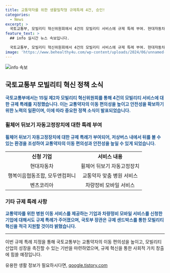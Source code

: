 ```yaml
---
title: 교통약자를 위한 생활밀착형 규제특례 4건, 승인!
categories:
  - News
excerpt: >
  국토교통부, 모빌리티 혁신위원회에서 4건의 모빌리티 서비스에 규제 특례 부여. 현대자동차의 휠체어 뒤보기 자동고정장치, 행복이음협동조합과 모두앤컴퍼니의 교통약자 맞춤 병원 서비스 등 규제 완화. 차량 정비 모바일 서비스 또한 규제 없음. 국토부 장관은 모빌리티 혁신을 통한 규제 개선과 모빌리티 산업 성장 지원을 약속. (자료출처=정책브리핑 www.korea.kr)
feature_text: >
  ## info 실시간 뉴스 속보입니다.

  국토교통부, 모빌리티 혁신위원회에서 4건의 모빌리티 서비스에 규제 특례 부여. 현대자동차의 휠체어 뒤보기 자동고정장치, 행복이음협동조합과 모두앤컴퍼니의 교통약자 맞춤 병원 서비스 등 규제 완화. 차량 정비 모바일 서비스 또한 규제 없음. 국토부 장관은 모빌리티 혁신을 통한 규제 개선과 모빌리티 산업 성장 지원을 약속. (자료출처=정책브리핑 www.korea.kr)
image: 'https://www.behealthy4u.com/wp-content/uploads/2024/06/unnamed-file.png'
---
```


<p><img src="https://www.behealthy4u.com/wp-content/uploads/2024/06/unnamed-file.png" alt="info 속보" /></p>

<h2 data-ke-size="size26">국토교통부 모빌리티 혁신 정책 소식</h2>

<p data-ke-size="size16"><b><span style="color: #1a5490;">국토교통부에서는 15일 제2차 모빌리티 혁신위원회를 통해 4건의 모빌리티 서비스에 대한 규제 특례를 지정했습니다. 이는 교통약자의 이동 편의성을 높이고 안전성을 확보하기 위한 노력의 일환이며, 이에 따라 중요한 정책 소식이 발표되었습니다.</span></b></p>

<h3 data-ke-size="size24">휠체어 뒤보기 자동고정장치에 대한 특례 부여</h3>

<p data-ke-size="size16"><b><span style="color: #1a5490;">휠체어 뒤보기 자동고정장치에 대한 규제 특례가 부여되어, 저상버스 내에서 뒤를 볼 수 있는 환경을 조성하여 교통약자의 이동 편의성과 안전성을 높일 수 있게 되었습니다.</span></b></p>

<table>
<tbody>
<tr>
<td style="text-align: center; height: 17px;"><b>신청 기업</b></td>
<td style="text-align: center; height: 17px;"><b>서비스 내용</b></td>
</tr>
<tr>
<td style="text-align: center; height: 17px;">현대자동차</td>
<td style="text-align: center; height: 17px;">휠체어 뒤보기 자동고정장치</td>
</tr>
<tr>
<td style="text-align: center; height: 17px;">행복이음협동조합, 모두앤컴퍼니</td>
<td style="text-align: center; height: 17px;">교통약자 맞춤 병원 서비스</td>
</tr>
<tr>
<td style="text-align: center; height: 17px;">벤츠코리아</td>
<td style="text-align: center; height: 17px;">차량정비 모바일 서비스</td>
</tr>
</tbody>
</table>

<h3 data-ke-size="size24">기타 규제 특례 사항</h3>

<p data-ke-size="size16"><b><span style="color: #1a5490;">교통약자를 위한 병원 이동 서비스를 제공하는 기업과 차량정비 모바일 서비스를 신청한 기업에 대해서도 규제 특례가 주어졌으며, 국토부 장관은 규제 샌드박스를 통한 모빌리티 혁신을 적극 지원할 것이라 밝혔습니다.</span></b></p>

<hr>

<p data-ke-size="size16">이번 규제 특례 지정을 통해 국토교통부는 교통약자의 이동 편의성을 높이고, 모빌리티 산업의 성장을 촉진할 수 있는 기반을 마련하였으며, 규제 혁신을 통한 사회적 가치 창출에 힘쓸 예정입니다.</p>
유용한 생활 정보가 필요하시다면, <a href="https://qoogle.tistory.com" rel="dofollow">qoogle.tistory.com</a>


